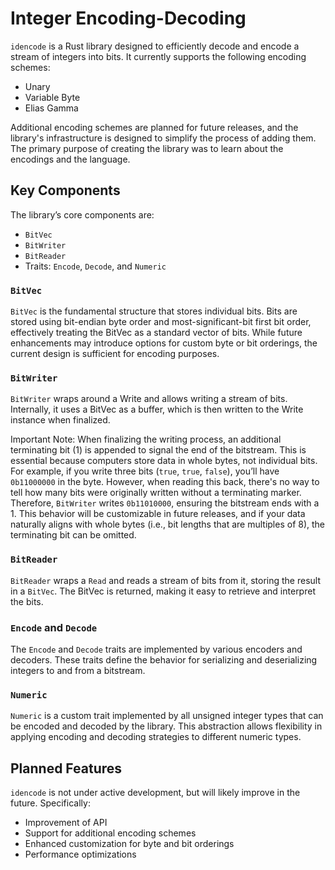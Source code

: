 # Integer Encoding-Decoding

`idencode` is a Rust library designed to efficiently decode and encode a stream of integers into bits. It currently
supports the following encoding schemes:
- Unary
- Variable Byte
- Elias Gamma
 
Additional encoding schemes are planned for future releases, and the library's infrastructure is designed to simplify 
the process of adding them. The primary purpose of creating the library was to learn about the encodings and the
language.

## Key Components
The library’s core components are:

- `BitVec`
- `BitWriter`
- `BitReader`
- Traits: `Encode`, `Decode`, and `Numeric`

### `BitVec`
`BitVec` is the fundamental structure that stores individual bits. Bits are stored using bit-endian byte order and
most-significant-bit first bit order, effectively treating the BitVec as a standard vector of bits. While future
enhancements may introduce options for custom byte or bit orderings, the current design is sufficient for encoding
purposes.

### `BitWriter`
`BitWriter` wraps around a Write and allows writing a stream of bits. Internally, it uses a BitVec as a buffer, which
is then written to the Write instance when finalized.

Important Note: When finalizing the writing process, an additional terminating bit (1) is appended to signal the end
of the bitstream. This is essential because computers store data in whole bytes, not individual bits. For example,
if you write three bits (`true`, `true`, `false`), you’ll have `0b11000000` in the byte. However, when reading this
back, there's no way to tell how many bits were originally written without a terminating marker. Therefore, `BitWriter`
writes `0b11010000`, ensuring the bitstream ends with a 1. This behavior will be customizable in future releases,
and if your data naturally aligns with whole bytes (i.e., bit lengths that are multiples of 8), the terminating bit
can be omitted.

### `BitReader`
`BitReader` wraps a `Read` and reads a stream of bits from it, storing the result in a `BitVec`. The BitVec is
returned, making it easy to retrieve and interpret the bits.

### `Encode` and `Decode`
The `Encode` and `Decode` traits are implemented by various encoders and decoders. These traits define the behavior
for serializing and deserializing integers to and from a bitstream.

### `Numeric`
`Numeric` is a custom trait implemented by all unsigned integer types that can be encoded and decoded by the library. 
This abstraction allows flexibility in applying encoding and decoding strategies to different numeric types.

## Planned Features
`idencode` is not under active development, but will likely improve in the future. Specifically:

- Improvement of API
- Support for additional encoding schemes
- Enhanced customization for byte and bit orderings
- Performance optimizations
